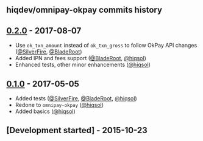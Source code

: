 hiqdev/omnipay-okpay commits history
------------------------------------

## [0.2.0] - 2017-08-07

- Use `ok_txn_amount` instead of `ok_txn_gross` to follow OkPay API changes ([@SilverFire], [@BladeRoot])
- Added IPN and fees support ([@BladeRoot], [@hiqsol])
- Enhanced tests, other minor enhancements ([@hiqsol])

## [0.1.0] - 2017-05-05

- Added tests ([@SilverFire], [@BladeRoot], [@hiqsol])
- Redone to `omnipay-okpay` ([@hiqsol])
- Added basics ([@hiqsol])

## [Development started] - 2015-10-23

[@hiqsol]: https://github.com/hiqsol
[sol@hiqdev.com]: https://github.com/hiqsol
[@SilverFire]: https://github.com/SilverFire
[d.naumenko.a@gmail.com]: https://github.com/SilverFire
[@tafid]: https://github.com/tafid
[andreyklochok@gmail.com]: https://github.com/tafid
[@BladeRoot]: https://github.com/BladeRoot
[bladeroot@gmail.com]: https://github.com/BladeRoot
[Under development]: https://github.com/hiqdev/omnipay-okpay/compare/0.1.0...HEAD
[0.1.0]: https://github.com/hiqdev/omnipay-okpay/releases/tag/0.1.0
[0.2.0]: https://github.com/hiqdev/omnipay-okpay/compare/0.1.0...0.2.0
